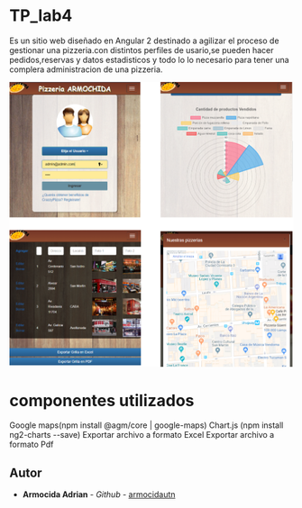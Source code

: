 # TP_lab4

Es un sitio web diseñado en Angular 2 destinado a agilizar el proceso de gestionar una pizzeria.con distintos perfiles de usario,se pueden hacer pedidos,reservas y datos estadisticos y todo lo lo necesario para tener una complera administracion de una pizzeria.  


![alt text](https://github.com/Armocidautn/TP_lab4/blob/master/screenshot.png?raw=true)

# componentes utilizados
Google maps(npm install @agm/core | google-maps)
Chart.js (npm install ng2-charts --save)
Exportar archivo a formato Excel
Exportar archivo a formato Pdf



## Autor

* **Armocida Adrian** - *Github* - [armocidautn](https://github.com/armocidautn)
  


